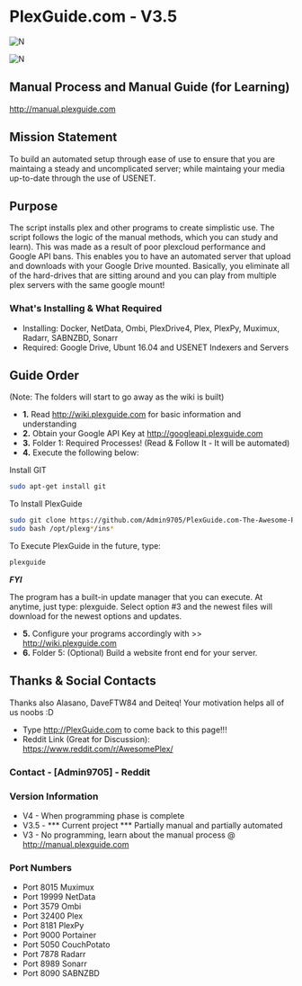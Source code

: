 # PlexGuide.com - V3.5

![N](https://preview.ibb.co/gdXE0m/Snip20171029_22.png)

![N](https://image.ibb.co/b75Hcb/Snip20171104_27.png")

## Manual Process and Manual Guide (for Learning)
http://manual.plexguide.com

## Mission Statement
To build an automated setup through ease of use to ensure that you are maintaing a steady and uncomplicated server; while maintaing your media up-to-date through the use of USENET.

## Purpose
The script installs plex and other programs to create simplistic use.  The script follows the logic of the manual methods, which you can study and learn).  This was made as a result of poor plexcloud performance and Google API bans.  This enables you to have an automated server that upload and downloads with your Google Drive mounted.  Basically, you eliminate all of the hard-drives that are sitting around and you can play from multiple plex servers with the same google mount!

### What's Installing & What Required
- Installing: Docker, NetData, Ombi, PlexDrive4, Plex, PlexPy, Muximux, Radarr, SABNZBD, Sonarr
- Required: Google Drive, Ubunt 16.04 and USENET Indexers and Servers

## Guide Order
(Note: The folders will start to go away as the wiki is built)

- **1.** Read http://wiki.plexguide.com for basic information and understanding
- **2.** Obtain your Google API Key at http://googleapi.plexguide.com
- **3.** Folder 1: Required Processes! (Read & Follow It - It will be automated)
- **4.** Execute the following below:

Install GIT
```sh
sudo apt-get install git
```

To Install PlexGuide
```sh
sudo git clone https://github.com/Admin9705/PlexGuide.com-The-Awesome-Plex-Server.git /opt/plexguide
sudo bash /opt/plexg*/ins*
```

To Execute PlexGuide in the future, type:
```sh
plexguide
```

***FYI***

The program has a built-in update manager that you can execute.  At anytime, just type: plexguide.  Select option #3 and the newest files will download for the newest options and updates.

- **5.** Configure your programs accordingly with >> http://wiki.plexguide.com
- **6.** Folder 5: (Optional) Build a website front end for your server.

## Thanks & Social Contacts

Thanks also Alasano, DaveFTW84 and Deiteq! Your motivation helps all of us noobs :D

- Type http://PlexGuide.com to come back to this page!!!
- Reddit Link (Great for Discussion): https://www.reddit.com/r/AwesomePlex/

### Contact  - [Admin9705] - Reddit

### Version Information
- V4   - When programming phase is complete
- V3.5 - *** Current project *** Partially manual and partially automated
- V3   - No programming, learn about the manual process @ http://manual.plexguide.com


### Port Numbers

- Port 8015   Muximux
- Port 19999  NetData
- Port 3579   Ombi
- Port 32400  Plex
- Port 8181   PlexPy
- Port 9000   Portainer
- Port 5050   CouchPotato
- Port 7878   Radarr 
- Port 8989   Sonarr
- Port 8090   SABNZBD
